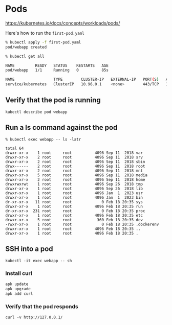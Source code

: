 # Pods

https://kubernetes.io/docs/concepts/workloads/pods/

Here's how to run the `first-pod.yaml`

```bash
% kubectl apply -f first-pod.yaml
pod/webapp created
```

```bash
% kubectl get all

NAME         READY   STATUS    RESTARTS   AGE
pod/webapp   1/1     Running   0          85s

NAME                 TYPE        CLUSTER-IP   EXTERNAL-IP   PORT(S)   AGE
service/kubernetes   ClusterIP   10.96.0.1    <none>        443/TCP   139m
```

## Verify that the pod is running

`kubectl describe pod webapp`

## Run a ls command against the pod

```
% kubectl exec webapp -- ls -latr

total 64
drwxr-xr-x    1 root     root          4096 Sep 11  2018 var
drwxr-xr-x    2 root     root          4096 Sep 11  2018 srv
drwxr-xr-x    2 root     root          4096 Sep 11  2018 sbin
drwx------    2 root     root          4096 Sep 11  2018 root
drwxr-xr-x    2 root     root          4096 Sep 11  2018 mnt
drwxr-xr-x    5 root     root          4096 Sep 11  2018 media
drwxr-xr-x    2 root     root          4096 Sep 11  2018 home
drwxrwxrwt    1 root     root          4096 Sep 26  2018 tmp
drwxr-xr-x    1 root     root          4096 Sep 26  2018 lib
drwxr-xr-x    1 root     root          4096 Jan  1  2023 usr
drwxr-xr-x    1 root     root          4096 Jan  1  2023 bin
dr-xr-xr-x   11 root     root             0 Feb 18 20:35 sys
drwxr-xr-x    1 root     root          4096 Feb 18 20:35 run
dr-xr-xr-x  231 root     root             0 Feb 18 20:35 proc
drwxr-xr-x    1 root     root          4096 Feb 18 20:35 etc
drwxr-xr-x    5 root     root           360 Feb 18 20:35 dev
-rwxr-xr-x    1 root     root             0 Feb 18 20:35 .dockerenv
drwxr-xr-x    1 root     root          4096 Feb 18 20:35 ..
drwxr-xr-x    1 root     root          4096 Feb 18 20:35 .
```

## SSH into a pod

`kubectl -it exec webapp -- sh`

### Install curl

```bash
apk update
apk upgrade
apk add curl
```

### Verify that the pod responds

`curl -v http://127.0.0.1/`
